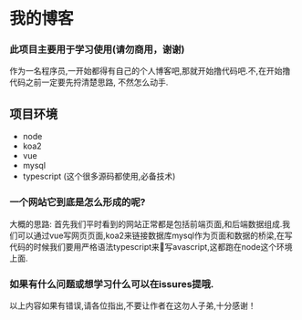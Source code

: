 # 我的博客

### 此项目主要用于学习使用(请勿商用，谢谢)

作为一名程序员,一开始都得有自己的个人博客吧,那就开始撸代码吧.不,在开始撸代码之前一定要先捋清楚思路,
不然怎么动手.
## 项目环境
- node
- koa2
- vue
- mysql
- typescript (这个很多源码都使用,必备技术)

### 一个网站它到底是怎么形成的呢?
大概的思路:
首先我们平时看到的网站正常都是包括前端页面,和后端数据组成.我们可以通过vue写网页页面,koa2来链接数据库mysql作为页面和数据的桥梁,在写代码的时候我们要用严格语法typescript来写avascript,这都跑在node这个环境上面.

### 如果有什么问题或想学习什么可以在issures提哦.

以上内容如果有错误,请各位指出,不要让作者在这勿人子弟,十分感谢！
